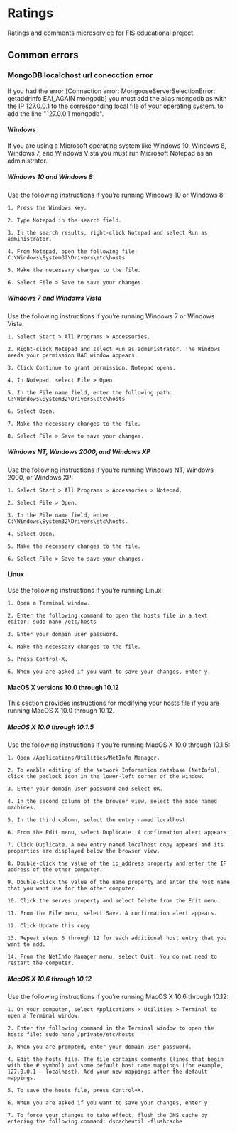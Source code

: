 # Ratings
Ratings and comments microservice for FIS educational project.

## Common errors

### MongoDB localchost url conecction error

If you had the error [Connection error: MongooseServerSelectionError: getaddrinfo EAI_AGAIN mongodb] you must add the alias mongodb as with the IP 127.0.0.1 to the corresponding local file of your operating system. to add the line "127.0.0.1     mongodb".

#### Windows

If you are using a Microsoft operating system like Windows 10, Windows 8, Windows 7, and Windows Vista you must run Microsoft Notepad as an administrator.

##### Windows 10 and Windows 8

Use the following instructions if you’re running Windows 10 or Windows 8:

    1. Press the Windows key.

    2. Type Notepad in the search field.

    3. In the search results, right-click Notepad and select Run as administrator.

    4. From Notepad, open the following file: C:\Windows\System32\Drivers\etc\hosts

    5. Make the necessary changes to the file.

    6. Select File > Save to save your changes.

##### Windows 7 and Windows Vista

Use the following instructions if you’re running Windows 7 or Windows Vista:

    1. Select Start > All Programs > Accessories.

    2. Right-click Notepad and select Run as administrator. The Windows needs your permission UAC window appears.

    3. Click Continue to grant permission. Notepad opens.

    4. In Notepad, select File > Open.

    5. In the File name field, enter the following path: C:\Windows\System32\Drivers\etc\hosts

    6. Select Open.

    7. Make the necessary changes to the file.

    8. Select File > Save to save your changes.

##### Windows NT, Windows 2000, and Windows XP

Use the following instructions if you’re running Windows NT, Windows 2000, or Windows XP:

    1. Select Start > All Programs > Accessories > Notepad.
    
    2. Select File > Open.
    
    3. In the File name field, enter C:\Windows\System32\Drivers\etc\hosts.
    
    4. Select Open.
    
    5. Make the necessary changes to the file.
    
    6. Select File > Save to save your changes.

#### Linux

Use the following instructions if you’re running Linux:

    1. Open a Terminal window.

    2. Enter the following command to open the hosts file in a text editor: sudo nano /etc/hosts

    3. Enter your domain user password.

    4. Make the necessary changes to the file.

    5. Press Control-X.

    6. When you are asked if you want to save your changes, enter y.
    
#### MacOS X versions 10.0 through 10.12
This section provides instructions for modifying your hosts file if you are running MacOS X 10.0 through 10.12.

##### MacOS X 10.0 through 10.1.5

Use the following instructions if you’re running MacOS X 10.0 through 10.1.5:

    1. Open /Applications/Utilities/NetInfo Manager.

    2. To enable editing of the Network Information database (NetInfo), click the padlock icon in the lower-left corner of the window.

    3. Enter your domain user password and select OK.

    4. In the second column of the browser view, select the node named machines.

    5. In the third column, select the entry named localhost.

    6. From the Edit menu, select Duplicate. A confirmation alert appears.

    7. Click Duplicate. A new entry named localhost copy appears and its properties are displayed below the browser view.

    8. Double-click the value of the ip_address property and enter the IP address of the other computer.

    9. Double-click the value of the name property and enter the host name that you want use for the other computer.

    10. Click the serves property and select Delete from the Edit menu.

    11. From the File menu, select Save. A confirmation alert appears.

    12. Click Update this copy.

    13. Repeat steps 6 through 12 for each additional host entry that you want to add.

    14. From the NetInfo Manager menu, select Quit. You do not need to restart the computer.

##### MacOS X 10.6 through 10.12

Use the following instructions if you’re running MacOS X 10.6 through 10.12:

    1. On your computer, select Applications > Utilities > Terminal to open a Terminal window.

    2. Enter the following command in the Terminal window to open the hosts file: sudo nano /private/etc/hosts

    3. When you are prompted, enter your domain user password.

    4. Edit the hosts file. The file contains comments (lines that begin with the # symbol) and some default host name mappings (for example, 127.0.0.1 – localhost). Add your new mappings after the default mappings.

    5. To save the hosts file, press Control+X.

    6. When you are asked if you want to save your changes, enter y.

    7. To force your changes to take effect, flush the DNS cache by entering the following command: dscacheutil -flushcache
